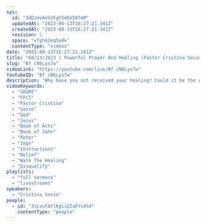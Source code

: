 ```yaml
---
sys:
  id: "3dDzmvAeVzFgYSm6VI8TmM"
  updatedAt: "2023-08-13T16:27:21.341Z"
  createdAt: "2023-08-13T16:27:21.341Z"
  revision: 1
  space: "vfgh62eq5a4k"
  contentType: "videos"
date: "2023-08-13T16:27:21.341Z"
title: "08/13/2023 | Powerful Prayer And Healing (Pastor Cristina Sosso)"
slug: "Bf_cN6Lys7w"
videoLink: "https://youtube.com/live/Bf_cN6Lys7w"
YoutubeID: "Bf_cN6Lys7w"
description: "Why have you not received your healing? Could it be the words that come out of your mouth? Perhaps it is the company that you keep? Do you allow the enemy to profess unbelief in your healing? Even though the pain has not ceased and even though you still feel sick, you have to walk, talk, and think healed. It is okay to rest when you feel weak, and it is okay to ask our Father to help with the pain. After you have been prayed for in your healing, do not go back for the same prayer, it shows a lack of belief. Keep in mind that not all healing happens in the same way, forget about past experiences and past instructions in healing. God wants to see your faith regardless of head knowledge. Once you have walked your healing, you can know begin to heal others. Pastor Cristina spoke powerful prayers. These prayers were spoken by believers of God, who understood the magnitude of God's abilities. They know that if the Father has given them instructions, that He will be right there by their sides to make sure that nothing gets in the way of those who do His will. Remember whatever our Father has told us that he is giving us, is set in stone, but it is up to us to walk it. No one can disqualify us from what God has given to us but ourselves. You cannot stop telling about everything you have seen and heard through God. Just like John and peter told the council. (Acts 4:20) Big things are coming beautiful people so get excited and be aware that time is of the essence. This sermon was released at Freedom Fellowship Church International on August 13, 2023 by Pastor Cristina Sosso\n"
videoKeywords:
  - "SOGMI"
  - "FFCI"
  - "Pastor Cristina"
  - "Sosso"
  - "God"
  - "Jesus"
  - "Book of Acts"
  - "Book of John"
  - "Peter"
  - "Jogn"
  - "Instructions"
  - "Belief"
  - "Walk The Healing"
  - "Disqualify"
playlists:
  - "full sermons"
  - "livestreams"
speakers:
  - "Cristina Sosso"
people:
  - id: "3zLvufAtlKgiiGIaEYs4S4"
    contentType: "people"
---
```

